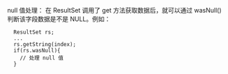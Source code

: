 null 值处理：
在 ResultSet 调用了 get 方法获取数据后，就可以通过 wasNull() 判断该字段数据是不是 NULL。例如：
```
  ResultSet rs;
  ...
  rs.getString(index);
  if(rs.wasNull){
    // 处理 null 值
  }

```
